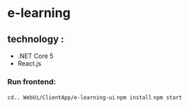 # e-learning

## technology :
- .NET Core 5
- React.js

### Run frontend:
`cd.. WebUi/ClientApp/e-learning-ui`
`npm install`
`npm start`
